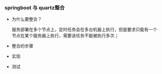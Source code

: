 ### springboot 与 quartz整合 

- 为什么要整合？

  服务部署在多个节点上，定时任务会在多台机器上执行，但是要求只能有一个节点在某个服务器上执行，需要该任务不能被执行多次；

- 整合的步骤

- 实现

- 测试

